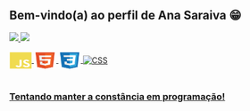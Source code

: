 ## Bem-vindo(a) ao perfil de Ana Saraiva 😁

 <div>
   <a href="https://github.com/anas9627">
   <img height="180em" src="https://github-readme-stats.vercel.app/api?username=anas9627&show_icons=true&theme=tokyonight&include_all_commits=true&count_private=true"/>
   <img height="180em" src="https://github-readme-stats.vercel.app/api/top-langs/?username=anas9627&layout=compact&langs_count=6&theme=tokyonight"/>
</div>
    
<div style="display: inline_block"><br>
  <img align="center" alt="Js" height="30" width="40" src="https://raw.githubusercontent.com/devicons/devicon/master/icons/javascript/javascript-plain.svg">
  <img align="center" alt="HTML" height="30" width="40" src="https://raw.githubusercontent.com/devicons/devicon/master/icons/html5/html5-original.svg">
  <img align="center" alt="CSS" height="30" width="40" src="https://raw.githubusercontent.com/devicons/devicon/master/icons/css3/css3-original.svg">
  <img align="center" alt="CSS" height="30" width="40" src="(https://raw.githubusercontent.com/devicons/devicon/master/icons/python/python-plain.svg">
</div>
 
<br>
 
### Tentando manter a constância em programação!
 
